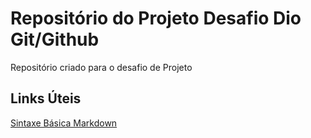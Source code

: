# Repositório do Projeto Desafio Dio Git/Github
Repositório criado para o desafio de Projeto

## Links Úteis

[Sintaxe Básica Markdown](https://www.markdownguide.org/basic-syntax/)
